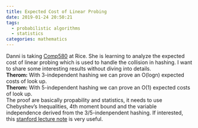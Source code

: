 ```yaml
---
title: Expected Cost of Linear Probing
date: 2019-01-24 20:50:21
tags:
  - probabilistic algorithms
  - statistics
categories: mathematics
---
```


Danni is taking [Comp580](https://www.cs.rice.edu/~as143/COMP480_580_Spring19/index.html) at Rice. She is learning to analyze the expected cost of linear probing which is used to handle the collision in hashing. I want to share some interesting results without diving into details.  
**Therom:** With 3-independent hashing we can prove an O(logn) expected costs of look up.  
**Therom:** With 5-independent hashing we can prove an O(1) expected costs of look up.  
The proof are basically propability and statistics, it needs to use Chebyshev’s Inequalities, 4th moment bound and the variable independence derived from the 3/5-indenpendent hashing. If interested, this [stanford lecture note](http://web.stanford.edu/class/archive/cs/cs166/cs166.1166/lectures/12/Small12.pdf) is very useful.
